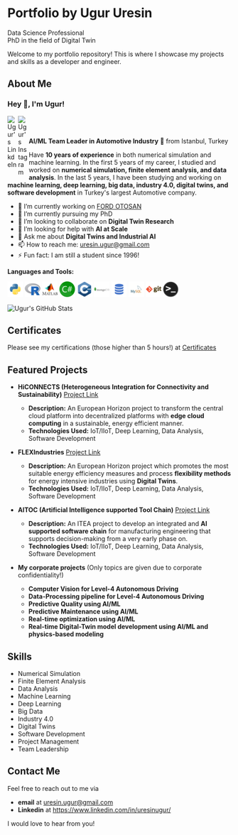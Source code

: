 # Portfolio by Ugur Uresin
Data Science Professional  
PhD in the field of Digital Twin   

Welcome to my portfolio repository! This is where I showcase my projects and skills as a developer and engineer.

## About Me

<h3 title="hehehe"> Hey 👋, I'm Ugur!</h3>

<a href="https://www.linkedin.com/in/uresinugur/">
  <img align="left" alt="Ugur's LinkdeIn" width="24px" src="https://cdn.jsdelivr.net/npm/simple-icons@v3/icons/linkedin.svg" />
</a>
<a href="https://www.instagram.com/ugururesin/">
  <img align="left" alt="Ugur's Instagram" width="24px" src="https://cdn.jsdelivr.net/npm/simple-icons@v3/icons/instagram.svg" />
</a>

<br />
<br />

**AI/ML Team Leader in Automotive Industry** 🚀 from Istanbul, Turkey

Have **10 years of experience** in both numerical simulation and machine learning. In the first 5 years of my career, I studied and worked on **numerical simulation, finite element analysis, and data analysis**. In the last 5 years, I have been studying and working on **machine learning, deep learning, big data, industry 4.0, digital twins, and software development** in Turkey's largest Automotive company. 

- 🔭 I’m currently working on [FORD OTOSAN](https://www.fordotosan.com.tr/en)
- 🌱 I’m currently pursuing my PhD
- 👯 I’m looking to collaborate on **Digital Twin Research**
- 🤔 I’m looking for help with **AI at Scale**
- 💬 Ask me about **Digital Twins and Industrial AI**
- 📫 How to reach me: uresin.ugur@gmail.com
- ⚡ Fun fact: I am still a student since 1996!


**Languages and Tools:**  

<code><img height="35" src="https://raw.githubusercontent.com/github/explore/80688e429a7d4ef2fca1e82350fe8e3517d3494d/topics/python/python.png"></code>
<code><img height="35" src="https://raw.githubusercontent.com/github/explore/80688e429a7d4ef2fca1e82350fe8e3517d3494d/topics/r/r.png"></code>
<code><img height="35" src="https://raw.githubusercontent.com/github/explore/80688e429a7d4ef2fca1e82350fe8e3517d3494d/topics/matlab/matlab.png"></code>
<code><img height="35" src="https://raw.githubusercontent.com/github/explore/80688e429a7d4ef2fca1e82350fe8e3517d3494d/topics/csharp/csharp.png"></code>
<code><img height="35" src="https://raw.githubusercontent.com/github/explore/80688e429a7d4ef2fca1e82350fe8e3517d3494d/topics/cpp/cpp.png"></code>
<code><img height="35" src="https://raw.githubusercontent.com/github/explore/80688e429a7d4ef2fca1e82350fe8e3517d3494d/topics/mongodb/mongodb.png"></code>
<code><img height="35" src="https://raw.githubusercontent.com/github/explore/80688e429a7d4ef2fca1e82350fe8e3517d3494d/topics/sql/sql.png"></code>
<code><img height="35" src="https://raw.githubusercontent.com/github/explore/80688e429a7d4ef2fca1e82350fe8e3517d3494d/topics/mysql/mysql.png"></code>
<code><img height="35" src="https://raw.githubusercontent.com/github/explore/80688e429a7d4ef2fca1e82350fe8e3517d3494d/topics/git/git.png"></code>
<code><img height="35" src="https://raw.githubusercontent.com/github/explore/80688e429a7d4ef2fca1e82350fe8e3517d3494d/topics/terminal/terminal.png"></code>

<img src="https://github-readme-stats.vercel.app/api?username=ugururesin&show_icons=true&hide_border=true&count_private=true&theme=shades-of-purple&icon_color=fad000" alt="Ugur's GitHub Stats">

## Certificates
Please see my certifications (those higher than 5 hours!) at  [Certificates](https://github.com/ugururesin/portfolio/blob/main/certificates.md)

## Featured Projects
- **HiCONNECTS (Heterogeneous Integration for Connectivity and Sustainability)** [Project Link](https://ec.europa.eu/info/funding-tenders/opportunities/portal/screen/how-to-participate/org-details/985480037/project/101097296/program/43108390/details)
  - **Description:** An European Horizon project to transform the central cloud platform into decentralized platforms with **edge cloud computing** in a sustainable, energy efficient manner.
  - **Technologies Used:** IoT/IIoT, Deep Learning, Data Analysis, Software Development

- **FLEXIndustries** [Project Link](https://flexindustries.eu/)
  - **Description:** An European Horizon project which promotes the most suitable energy efficiency measures and process **flexibility methods** for energy intensive industries using **Digital Twins**.
  - **Technologies Used:** IoT/IIoT, Deep Learning, Data Analysis, Software Development

- **AITOC (Artificial Intelligence supported Tool Chain)** [Project Link](https://aitoc.eu/)
  - **Description:** An ITEA project to develop an integrated and **AI supported software chain** for manufacturing engineering that supports decision-making from a very early phase on.
  - **Technologies Used:** IoT/IIoT, Deep Learning, Data Analysis, Software Development
  


- **My corporate projects** (Only topics are given due to corporate confidentiality!)
	* **Computer Vision for Level-4 Autonomous Driving**
	* **Data-Processing pipeline for Level-4 Autonomous Driving**
	* **Predictive Quality using AI/ML**
	* **Predictive Maintenance using AI/ML**
	* **Real-time optimization using AI/ML**
	* **Real-time Digital-Twin model development using AI/ML and physics-based modeling**

## Skills

- Numerical Simulation
- Finite Element Analysis
- Data Analysis
- Machine Learning
- Deep Learning
- Big Data
- Industry 4.0
- Digital Twins
- Software Development
- Project Management
- Team Leadership

## Contact Me

Feel free to reach out to me via  
* **email** at uresin.ugur@gmail.com
* **Linkedin** at https://www.linkedin.com/in/uresinugur/
  
I would love to hear from you!
